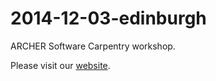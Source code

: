 2014-12-03-edinburgh
====================

ARCHER Software Carpentry workshop.

Please visit our [website](http://supa-uk.github.io/2014-12-11-ugsupa/).
